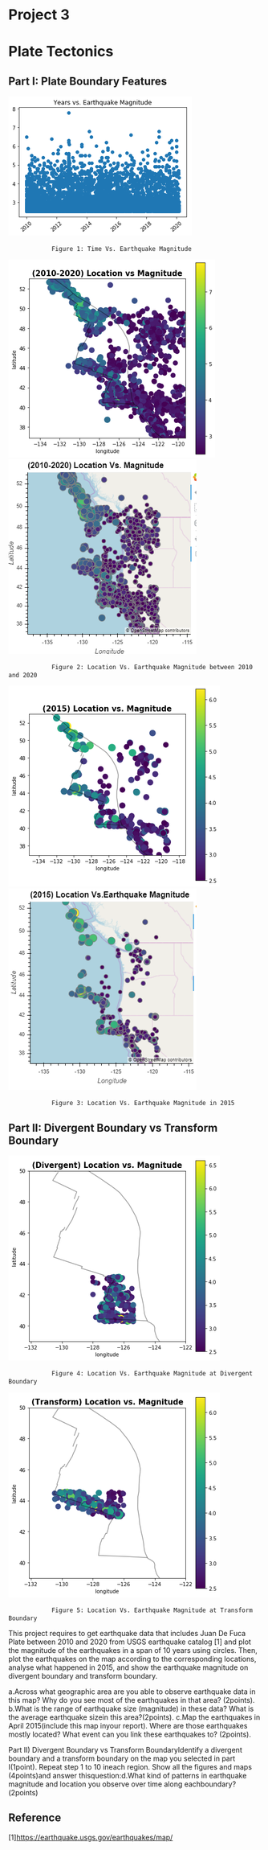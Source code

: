 # Project 3
# Plate Tectonics

## Part I: Plate Boundary Features

![](1.png)

                Figure 1: Time Vs. Earthquake Magnitude 

![](1.1.1.png)
![](1.1.PNG)

                Figure 2: Location Vs. Earthquake Magnitude between 2010 and 2020
                
![](3333.png)
![](3.1.PNG)

                Figure 3: Location Vs. Earthquake Magnitude in 2015

## Part II: Divergent Boundary vs Transform Boundary
![](4.png)

                Figure 4: Location Vs. Earthquake Magnitude at Divergent Boundary       
![](5.png)

                Figure 5: Location Vs. Earthquake Magnitude at Transform Boundary

This project requires to get earthquake data that includes Juan De Fuca Plate between 2010 and 2020 from USGS earthquake catalog [1] and plot the magnitude of the earthquakes in a span of 10 years using circles. Then, plot the earthquakes on the map according to the corresponding locations, analyse what happened in 2015, and show the earthquake magnitude on divergent boundary and transform boundary.

a.Across what geographic area are you able to observe earthquake data in this map?
Why do you see most of the earthquakes in that area? (2points).
b.What is the range of earthquake size (magnitude) in these data?
What is the average earthquake sizein this area?(2points).
c.Map the earthquakes in April 2015(include this map inyour report). 
Where are those earthquakes mostly located? 
What event can you link these earthquakes to?  (2points).

Part II) Divergent Boundary vs Transform BoundaryIdentify a divergent boundary and a transform boundary on the map you selected in part I(1point). Repeat step 1 to 10 ineach region. Show all the figures and maps (4points)and answer thisquestion:d.What kind of patterns in earthquake magnitude and location you observe over time along eachboundary?(2points)

## Reference

[1]https://earthquake.usgs.gov/earthquakes/map/

